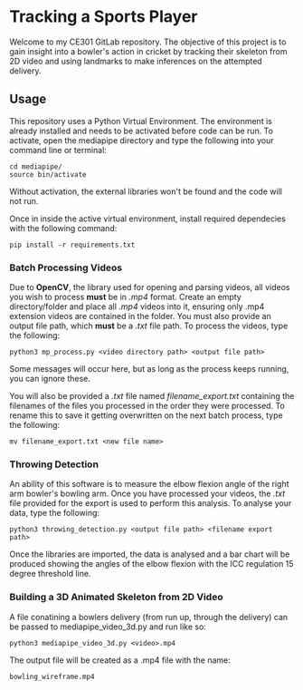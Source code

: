 # Tracking a Sports Player

Welcome to my CE301 GitLab repository. The objective of this project is to gain insight into a bowler's action in cricket by tracking their skeleton from 2D video and using landmarks to make inferences on the attempted delivery.

## Usage

This repository uses a Python Virtual Environment. The environment is already installed and needs to be activated before code can be run. To activate, open the mediapipe directory and type the following into your command line or terminal:

    cd mediapipe/
    source bin/activate

Without activation, the external libraries won't be found and the code will not run.

Once in inside the active virtual environment, install required dependecies with the following command:

    pip install -r requirements.txt

### Batch Processing Videos

Due to **OpenCV**, the library used for opening and parsing videos, all videos you wish to process **must** be in *.mp4* format. Create an empty directory/folder and place all *.mp4* videos into it, ensuring only .mp4  extension videos are contained in the folder. You must also provide an output file path, which **must** be a *.txt* file path. To process the videos, type the following:

    python3 mp_process.py <video directory path> <output file path>

Some messages will occur here, but as long as the process keeps running, you can ignore these.

You will also be provided a *.txt* file named *filename_export.txt* containing the filenames of the files you processed in the order they were processed. To rename this to save it getting overwritten on the next batch process, type the following:

    mv filename_export.txt <new file name>

### Throwing Detection

An ability of this software is to measure the elbow flexion angle of the right arm bowler's bowling arm. Once you have processed your videos, the *.txt* file provided for the export is used to perform this analysis. To analyse your data, type the following:

    python3 throwing_detection.py <output file path> <filename export path>

Once the libraries are imported, the data is analysed and a bar chart will be produced showing the angles of the elbow flexion with the ICC regulation 15 degree threshold line.

### Building a 3D Animated Skeleton from 2D Video

A file conatining a bowlers delivery (from run up, through the delivery) can be passed to mediapipe_video_3d.py and run like so:

    python3 mediapipe_video_3d.py <video>.mp4

The output file will be created as a .mp4 file with the name:

    bowling_wireframe.mp4

